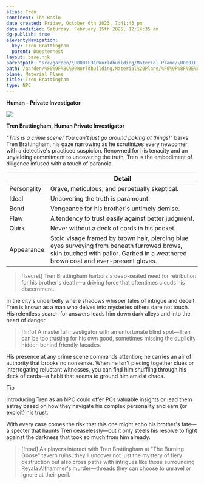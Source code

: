 ```yaml
---
alias: Tren
continent: The Basin
date created: Friday, October 6th 2023, 7:41:43 pm
date modified: Saturday, February 15th 2025, 12:14:35 am
dg-publish: true
eleventyNavigation:
  key: Tren Brattingham
  parent: Duesternest
layout: base.njk
parentpath: "src/garden/\U0001F310Worldbuilding/Material Plane/\U0001F3DE️The Basin/Regions/Duesternest/Duesternest.md"
path: /garden/%F0%9F%8C%90Worldbuilding/Material%20Plane/%F0%9F%8F%9E%EF%B8%8FThe%20Basin/Regions/Duesternest/Tren%20Brattingham/
plane: Material Plane
title: Tren Brattingham
type: NPC
---
```


**Human - Private Investigator**

![](/static/Placeholder.png)

**Tren Brattingham, Human Private Investigator**

_"This is a crime scene! You can't just go around poking at things!"_ barks Tren Brattingham, his gaze narrowing as he scrutinizes every newcomer with a detective's practiced suspicion. Renowned for his tenacity and an unyielding commitment to uncovering the truth, Tren is the embodiment of diligence infused with a touch of paranoia.

|                | Detail                                          |
| ---------------|-------------------------------------------------|
| Personality    | Grave, meticulous, and perpetually skeptical.   |
| Ideal          | Uncovering the truth is paramount.              |
| Bond           | Vengeance for his brother's untimely demise.    |
| Flaw           | A tendency to trust easily against better judgment. |
| Quirk          | Never without a deck of cards in his pocket.    |
| Appearance     | Stoic visage framed by brown hair, piercing blue eyes surveying from beneath furrowed brows, skin touched with pallor. Garbed in a weathered brown coat and ever-present gloves.

>[!secret]
>Tren Brattingham harbors a deep-seated need for retribution for his brother's death—a driving force that oftentimes clouds his discernment.

In the city's underbelly where shadows whisper tales of intrigue and deceit, Tren is known as a man who delves into mysteries others dare not touch. His relentless search for answers leads him down dark alleys and into the heart of danger.

>[!info]
>A masterful investigator with an unfortunate blind spot—Tren can be too trusting for his own good, sometimes missing the duplicity hidden behind friendly facades.

His presence at any crime scene commands attention; he carries an air of authority that brooks no nonsense. When he isn't piecing together clues or interrogating reluctant witnesses, you can find him shuffling through his deck of cards—a habit that seems to ground him amidst chaos.

>[!tip]
>Introducing Tren as an NPC could offer PCs valuable insights or lead them astray based on how they navigate his complex personality and earn (or exploit) his trust.

With every case comes the risk that this one might echo his brother's fate—a specter that haunts Tren ceaselessly—but it only steels his resolve to fight against the darkness that took so much from him already.

>[!read]
>As players interact with Tren Brattingham at "The Burning Goose" tavern ruins, they'll uncover not just the mystery of fiery destruction but also cross paths with intrigues like those surrounding Reyala Althammer's murder—threads they can choose to unravel or ignore at their peril.